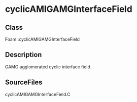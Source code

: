 # cyclicAMIGAMGInterfaceField 
## Class
Foam::cyclicAMIGAMGInterfaceField

## Description
GAMG agglomerated cyclic interface field.

## SourceFiles
cyclicAMIGAMGInterfaceField.C

